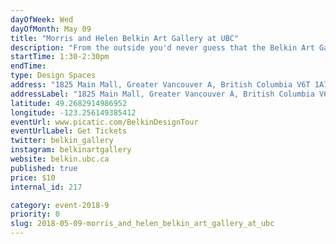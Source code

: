 ```yaml
---
dayOfWeek: Wed
dayOfMonth: May 09
title: "Morris and Helen Belkin Art Gallery at UBC"
description: "From the outside you'd never guess that the Belkin Art Gallery holds one of the city's largest collections of art works and artist ephemera. This unique, flexible space maintains some of the highest standards for art display, making it an important point in the national and international art scene. Join us for a rare tour with insight from Architect Peter Cardew and Belkin Curators to learn about this extraordinary member of Vancouver's architectural landscape and how staff use it in their innovative programming.<br> <br> <a href=\"https://www.picatic.com/CombinedUBCdesignTours\">Optionally combine with the Museum of Anthropology tour</a>, also in the UBC cultural district. "
startTime: 1:30-2:30pm
endTime: 
type: Design Spaces
address: "1825 Main Mall, Greater Vancouver A, British Columbia V6T 1A7, Canada, Vancouver, BC, Canada"
addressLabel: "1825 Main Mall, Greater Vancouver A, British Columbia V6T 1A7, Canada"
latitude: 49.2682914986952
longitude: -123.256149385412
eventUrl: www.picatic.com/BelkinDesignTour
eventUrlLabel: Get Tickets
twitter: belkin_gallery
instagram: belkinartgallery
website: belkin.ubc.ca
published: true
price: $10
internal_id: 217

category: event-2018-9
priority: 0
slug: 2018-05-09-morris_and_helen_belkin_art_gallery_at_ubc
---
```

